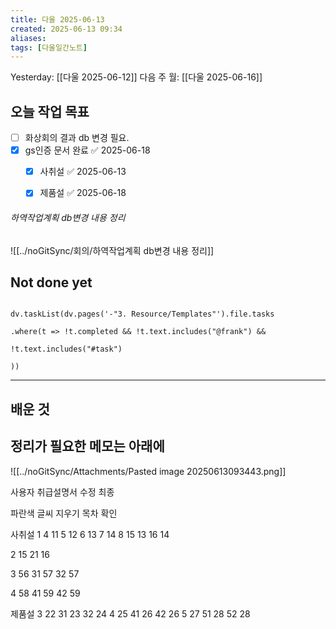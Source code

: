 ```yaml
---
title: 다울 2025-06-13
created: 2025-06-13 09:34
aliases: 
tags: [다울일간노트]
---
```



Yesterday: [[다울 2025-06-12]] 
다음 주 월: [[다울 2025-06-16]] 




## 오늘 작업 목표
- [ ] 화상회의 결과 db 변경 필요.
- [x] gs인증 문서 완료 ✅ 2025-06-18
	- [x] 사취설 ✅ 2025-06-13
	- [x] 제품설 ✅ 2025-06-18


###### 하역작업계획 db변경 내용 정리
![[../noGitSync/회의/하역작업계획 db변경 내용 정리]]




## Not done yet

```dataviewjs

dv.taskList(dv.pages('-"3. Resource/Templates"').file.tasks

.where(t => !t.completed && !t.text.includes("@frank") &&

!t.text.includes("#task")

))

```

---

## 배운 것




## 정리가 필요한 메모는 아래에



![[../noGitSync/Attachments/Pasted image 20250613093443.png]]

사용자 취급설명서 수정 최종

파란색 글씨 지우기
목차 확인

사취설
1 4
11 5
12 6
13 7
14 8
15 13
16 14

2 15
21 16

3 56
31 57
32 57

4 58
41 59
42 59


제품설
3 22
31 23
32 24
4 25
41 26
42 26
5 27
51 28
52 28